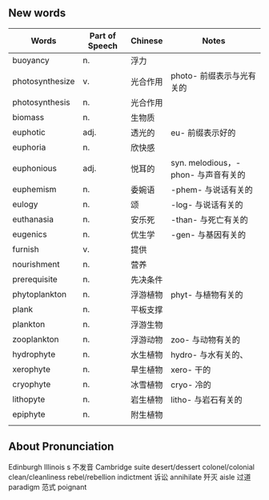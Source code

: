 ## New words

| Words           | Part of Speech | Chinese | Notes                        |
| --------------- | -------------- | ------- | ---------------------------- |
| buoyancy        | n.             | 浮力      |                              |
| photosynthesize | v.             | 光合作用    | photo- 前缀表示与光有关的             |
| photosynthesis  | n.             | 光合作用    |                              |
| biomass         | n.             | 生物质     |                              |
| euphotic        | adj.           | 透光的     | eu- 前缀表示好的                   |
| euphoria        | n.             | 欣快感     |                              |
| euphonious      | adj.           | 悦耳的     | syn. melodious，-phon- 与声音有关的 |
| euphemism       | n.             | 委婉语     | -phem- 与说话有关的                |
| eulogy          | n.             | 颂       | -log- 与说话有关的                 |
| euthanasia      | n.             | 安乐死     | -than- 与死亡有关的                |
| eugenics        | n.             | 优生学     | -gen- 与基因有关的                 |
| furnish         | v.             | 提供      |                              |
| nourishment     | n.             | 营养      |                              |
| prerequisite    | n.             | 先决条件    |                              |
| phytoplankton   | n.             | 浮游植物    | phyt- 与植物有关的                 |
| plank           | n.             | 平板支撑    |                              |
| plankton        | n.             | 浮游生物    |                              |
| zooplankton     | n.             | 浮游动物    | zoo- 与动物有关的                  |
| hydrophyte      | n.             | 水生植物    | hydro- 与水有关的、                |
| xerophyte       | n.             | 旱生植物    | xero- 干的                     |
| cryophyte       | n.             | 冰雪植物    | cryo- 冷的                     |
| lithopyte       | n.             | 岩生植物    | litho- 与岩石有关的                |
| epiphyte        | n.             | 附生植物    |                              |
|                 |                |         |                              |

## About Pronunciation

Edinburgh
Illinois s 不发音
Cambridge
suite
desert/dessert
colonel/colonial
clean/cleanliness
rebel/rebellion
indictment 诉讼
annihilate 歼灭
aisle 过道
paradigm 范式
poignant 
